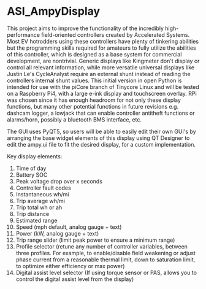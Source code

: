 # ASI_AmpyDisplay
This project aims to improve the functionality of the incredibly high-performance field-oriented controllers created by Accelerated Systems. Most EV hotrodders using these controllers have plenty of tinkering abilities but the programming skills required for amateurs to fully utilize the abilities of this controller, which is designed as a base system for commercial development, are nontrivial. Generic displays like Kingmeter don't display or control all relevant information, while more versatile universal displays like Justin Le's CycleAnalyst require an external shunt instead of reading the controllers internal shunt values. This initial version in open Python is intended for use with the piCore branch of Tinycore Linux and will be tested on a Raspberry Pi4, with a large e-ink display and touchscreen overlay. RPi was chosen since it has enough headroom for not only these display functions, but many other potential functions in future revisions e.g. dashcam logger, a lowjack that can enable controller antitheft functions or alarms/horn, possibly a bluetooth BMS interface, etc.

The GUI uses PyQT5, so users will be able to easily edit their own GUI's by arranging the base widget elements of this display using QT Designer to edit the ampy.ui file to fit the desired display, for a custom implementation.

Key display elements:
1. Time of day
2. Battery SOC
3. Peak voltage drop over x seconds
4. Controller fault codes
5. Instantaneous wh/mi
6. Trip average wh/mi
7. Trip total wh or ah
8. Trip distance
9. Estimated range
10. Speed (mph default, analog gauge + text)
11. Power (kW, analog gauge + text)
12. Trip range slider (limit peak power to ensure a minimum range)
13. Profile selector (retune any number of controller variables, between three profiles. For example, to enable/disable field weakening or adjust phase current from a reasonable thermal limit, down to saturation limit, to optimize either efficiency or max power) 
14. Digital assist level selector (If using torque sensor or PAS, allows you to control the digital assist level from the display)
